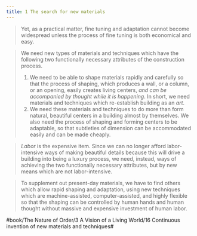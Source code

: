 ```yaml
---
title: 1 The search for new materials
---
```


> Yet, as a practical matter, fine tuning and adaptation cannot become widespread unless the process of fine tuning is both economical and easy.  

> We need new types of materials and techniques which have the following two functionally necessary attributes of the construction process.  
> 1. We need to be able to shape materials rapidly and carefully so that the process of shaping, which produces a wall, or a column, or an opening, easily creates living centers, *and can be accompanied by thought while it is happening*. In short, we need materials and techniques which re-establish building as an *art*.  
> 2. We need these materials and techniques to do more than form natural, beautiful centers in a building almost by themselves. We also need the process of shaping and forming centers to be adaptable, so that subtleties of dimension can be accommodated easily and can be made cheaply.  

> *Labor* is the expensive item. Since we can no longer afford labor-intensive ways of making beautiful details because this will drive a building into being a luxury process, we need, instead, ways of achieving the two functionally necessary attributes, but by new means which are not labor-intensive.  

> To supplement out present-day materials, we have to find others which allow rapid shaping and adaptation, using new techniques which are machine-assisted, computer-assisted, and highly flexible so that the shaping can be controlled by human hands and human thought without massive and expensive investment of human labor.  

#book/The Nature of Order/3 A Vision of a Living World/16 Continuous invention of new materials and techniques#